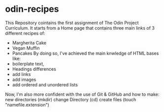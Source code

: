 # odin-recipes

This Repository cointains the first assignment of The Odin Project Curriculum. 
It starts from a Home page that contains three main links of 3 different recipes of: 
- Margherita Cake
- Vegan Muffin
- Pancakes
By doing so, I've achieved the main knwledge of HTML bases like:
 - boilerplate text, 
 - Headings differences
 - add links
 - add images
 - add ordered and unordered lists

 Now, I'm also more confident with the use of Git & GitHub and how to make:
  new directories (mkdir)
  change Directory (cd)
  create files (touch "namefile.extension")